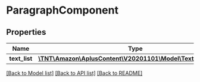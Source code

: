 # ParagraphComponent

## Properties
Name | Type | Description | Notes
------------ | ------------- | ------------- | -------------
**text_list** | [**\TNT\Amazon\AplusContent\V20201101\Model\TextComponent[]**](TextComponent.md) |  | 

[[Back to Model list]](../README.md#documentation-for-models) [[Back to API list]](../README.md#documentation-for-api-endpoints) [[Back to README]](../README.md)


